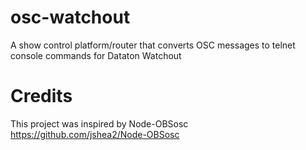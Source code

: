 # osc-watchout
A show control platform/router that converts OSC messages to telnet console commands for Dataton Watchout

# Credits
This project was inspired by Node-OBSosc https://github.com/jshea2/Node-OBSosc 